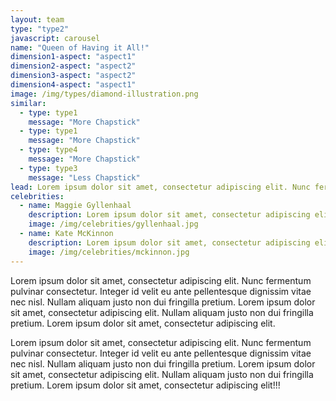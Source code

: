 ```yaml
---
layout: team
type: "type2"
javascript: carousel
name: "Queen of Having it All!"
dimension1-aspect: "aspect1"
dimension2-aspect: "aspect2"
dimension3-aspect: "aspect2"
dimension4-aspect: "aspect1"
image: /img/types/diamond-illustration.png
similar:
  - type: type1
    message: "More Chapstick"
  - type: type1
    message: "More Chapstick"
  - type: type4
    message: "More Chapstick"
  - type: type3
    message: "Less Chapstick"
lead: Lorem ipsum dolor sit amet, consectetur adipiscing elit. Nunc fermentum pulvinar consectetur.
celebrities:
  - name: Maggie Gyllenhaal
    description: Lorem ipsum dolor sit amet, consectetur adipiscing elit. Nunc fermentum pulvinar consectetur. Integer id velit eu ante pellentesque dignissim vitae nec nisl.
    image: /img/celebrities/gyllenhaal.jpg
  - name: Kate McKinnon
    description: Lorem ipsum dolor sit amet, consectetur adipiscing elit. Nunc fermentum pulvinar consectetur. Integer id velit eu ante pellentesque dignissim vitae nec nisl.
    image: /img/celebrities/mckinnon.jpg
---
```


Lorem ipsum dolor sit amet, consectetur adipiscing elit. Nunc fermentum pulvinar consectetur. Integer id velit eu ante pellentesque dignissim vitae nec nisl. Nullam aliquam justo non dui fringilla pretium. Lorem ipsum dolor sit amet, consectetur adipiscing elit. Nullam aliquam justo non dui fringilla pretium. Lorem ipsum dolor sit amet, consectetur adipiscing elit.

Lorem ipsum dolor sit amet, consectetur adipiscing elit. Nunc fermentum pulvinar consectetur. Integer id velit eu ante pellentesque dignissim vitae nec nisl. Nullam aliquam justo non dui fringilla pretium. Lorem ipsum dolor sit amet, consectetur adipiscing elit. Nullam aliquam justo non dui fringilla pretium. Lorem ipsum dolor sit amet, consectetur adipiscing elit!!!
